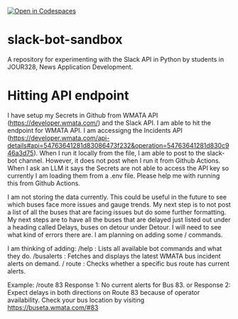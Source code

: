 [![Open in Codespaces](https://classroom.github.com/assets/launch-codespace-2972f46106e565e64193e422d61a12cf1da4916b45550586e14ef0a7c637dd04.svg)](https://classroom.github.com/open-in-codespaces?assignment_repo_id=18620074)
# slack-bot-sandbox

A repository for experimenting with the Slack API in Python by students in JOUR328, News Application Development.

# Hitting API endpoint
I have setup my Secrets in Github from WMATA API (https://developer.wmata.com/) and the Slack API. I am able to hit the endpoint for WMATA API. I am accessigng the Incidents API (https://developer.wmata.com/api-details#api=54763641281d83086473f232&operation=54763641281d830c946a3d75). When I run it locally from the file, I am able to post to the slack-bot channel. However, it does not post when I run it from Github Actions. When I ask an LLM it says the Secrets are not able to access the API key so currently I am loading them from a .env file. Please help me with running this from Github Actions.

 I am not storing the data currently. This could be useful in the future to see which buses face more issues and gauge trends. My next step is to not post a list of all the buses that are facing issues but do some further formatting. My next steps are to have all the buses that are delayed just listed out under a heading called Delays, buses on detour under Detour. I will need to see what kind of errors there are. I am planning on adding some / commands. 

I am thinking of adding:
/help : Lists all available bot commands and what they do.
/busalerts : Fetches and displays the latest WMATA bus incident alerts on demand.
/ route : Checks whether a specific bus route has current alerts.

Example: /route 83
Response 1: No current alerts for Bus 83.
or 
Response 2: Expect delays in both directions on Route 83 because of operator availability. Check your bus location by visiting https://buseta.wmata.com/#83 


